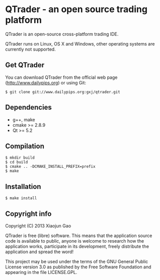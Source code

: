 QTrader - an open source trading platform 
====================================
QTrader is an open-source cross-platform trading IDE. 

QTrader runs on Linux, OS X and Windows,
other operating systems are currently not supported.


Get QTrader
--------
You can download QTrader from the official web page
(http://www.dailypips.org) or using Git:

    $ git clone git://www.dailypips.org:gxj/qtrader.git


Dependencies
------------
- g++, make
- cmake >= 2.8.9
- Qt >= 5.2

Compilation
-----------
    $ mkdir build
    $ cd build
    $ cmake .. -DCMAKE_INSTALL_PREFIX=prefix
    $ make


Installation
------------
    $ make install


Copyright info
--------------
Copyright (C) 2013 Xiaojun Gao 

QTrader is free (libre) software. This means that the application
source code is available to public, anyone is welcome to research
how the application works, participate in its development, freely
distribute the application and spread the word!

This project may be used under the terms of the
GNU General Public License version 3.0 as published by the
Free Software Foundation and appearing in the file LICENSE.GPL.
